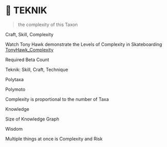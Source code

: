 # 🔷 TEKNIK

> the complexity of this Taxon

Craft, Skill, Complexity

Watch Tony Hawk demonstrate the Levels of Complexity in Skateboarding [TonyHawk_Complexity]( https://www.youtube.com/watch?v=OOg-4mtA3Zo )

Required Beta Count

Teknik: Skill, Craft, Technique

Polytaxa

Polymoto

Complexity is proportional to the number of Taxa

Knowledge

Size of Knowledge Graph

Wisdom

Multiple things at once is Complexity and Risk